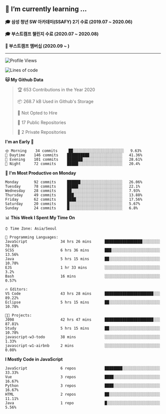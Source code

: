 ## 🌱 I’m currently learning ...

**🎓 삼성 청년 SW 아카데미(SSAFY) 2기 수료 (2019.07 ~ 2020.06)**

**🎓 부스트캠프 챌린지 수료 (2020.07 ~ 2020.08)**

**🏃  부스트캠프 멤버십 (2020.09 ~ )**
 
-----

<!--START_SECTION:waka-->
![Profile Views](http://img.shields.io/badge/Profile%20Views-14-blue)

![Lines of code](https://img.shields.io/badge/From%20Hello%20World%20I%27ve%20Written-34.5%20million%20lines%20of%20code-blue)

**🐱 My Github Data** 

> 🏆 653 Contributions in the Year 2020
 > 
> 📦 268.7 kB Used in Github's Storage 
 > 
> 🚫 Not Opted to Hire
 > 
> 📜 17 Public Repositories
 > 
> 🔑 2 Private Repositories 

**I'm an Early 🐤** 

```text
🌞 Morning    34 commits     ██░░░░░░░░░░░░░░░░░░░░░░░   9.63% 
🌆 Daytime    146 commits    ██████████░░░░░░░░░░░░░░░   41.36% 
🌃 Evening    101 commits    ███████░░░░░░░░░░░░░░░░░░   28.61% 
🌙 Night      72 commits     █████░░░░░░░░░░░░░░░░░░░░   20.4%

```
📅 **I'm Most Productive on Monday** 

```text
Monday       92 commits     ██████░░░░░░░░░░░░░░░░░░░   26.06% 
Tuesday      78 commits     █████░░░░░░░░░░░░░░░░░░░░   22.1% 
Wednesday    28 commits     ██░░░░░░░░░░░░░░░░░░░░░░░   7.93% 
Thursday     49 commits     ███░░░░░░░░░░░░░░░░░░░░░░   13.88% 
Friday       62 commits     ████░░░░░░░░░░░░░░░░░░░░░   17.56% 
Saturday     20 commits     █░░░░░░░░░░░░░░░░░░░░░░░░   5.67% 
Sunday       24 commits     █░░░░░░░░░░░░░░░░░░░░░░░░   6.8%

```


📊 **This Week I Spent My Time On** 

```text
⌚︎ Time Zone: Asia/Seoul

💬 Programming Languages: 
JavaScript               34 hrs 26 mins      █████████████████░░░░░░░░   70.69% 
SCSS                     6 hrs 36 mins       ███░░░░░░░░░░░░░░░░░░░░░░   13.56% 
Java                     5 hrs 15 mins       ██░░░░░░░░░░░░░░░░░░░░░░░   10.78% 
EJS                      1 hr 33 mins        ░░░░░░░░░░░░░░░░░░░░░░░░░   3.2% 
Bash                     16 mins             ░░░░░░░░░░░░░░░░░░░░░░░░░   0.57%

🔥 Editors: 
VS Code                  43 hrs 28 mins      ██████████████████████░░░   89.22% 
Eclipse                  5 hrs 15 mins       ██░░░░░░░░░░░░░░░░░░░░░░░   10.78%

🐱‍💻 Projects: 
J098                     42 hrs 47 mins      ██████████████████████░░░   87.81% 
Study                    5 hrs 15 mins       ██░░░░░░░░░░░░░░░░░░░░░░░   10.78% 
javascript-w3-todo       38 mins             ░░░░░░░░░░░░░░░░░░░░░░░░░   1.33% 
javascript-w1-airbnb     2 mins              ░░░░░░░░░░░░░░░░░░░░░░░░░   0.08%

```

**I Mostly Code in JavaScript** 

```text
JavaScript               6 repos             ████████░░░░░░░░░░░░░░░░░   33.33% 
Vue                      3 repos             ████░░░░░░░░░░░░░░░░░░░░░   16.67% 
Python                   3 repos             ████░░░░░░░░░░░░░░░░░░░░░   16.67% 
HTML                     2 repos             ██░░░░░░░░░░░░░░░░░░░░░░░   11.11% 
Java                     1 repo              █░░░░░░░░░░░░░░░░░░░░░░░░   5.56%

```



<!--END_SECTION:waka-->
